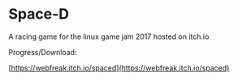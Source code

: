 # Space-D

A racing game for the linux game jam 2017 hosted on itch.io

Progress/Download:

[https://webfreak.itch.io/spaced](https://webfreak.itch.io/spaced)